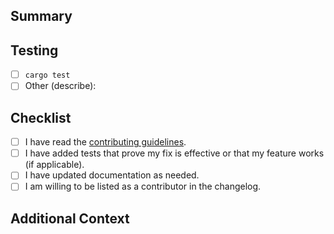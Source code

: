 ## Summary
<!-- Provide a brief summary of your changes. -->

## Testing
<!-- Describe how you tested your changes. Include commands run and their results. -->
- [ ] `cargo test`
- [ ] Other (describe):

## Checklist
- [ ] I have read the [contributing guidelines](../CONTRIBUTING.md).
- [ ] I have added tests that prove my fix is effective or that my feature works (if applicable).
- [ ] I have updated documentation as needed.
- [ ] I am willing to be listed as a contributor in the changelog.

## Additional Context
<!-- Add any other context about the PR here. -->

